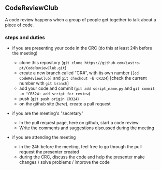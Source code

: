 ## CodeReviewClub

A code review happens when a group of people get together to talk about a piece of code.


### steps and duties

- if you are presenting your code in the CRC (do this at least 24h before the meeting)
  - clone this repository (`git clone https://github.com/iastro-pt/CodeReviewClub.git`)
  - create a new branch called "CR#", with its own number (`[cd CodeReviewClub]` and `git checkout -b CR324`)
    [check the current number with `git branch`]
  - add your code and commit (`git add script_name.py` and `git commit -m "CR324: add script for review`)
  - push (`git push origin CR324`)
  - on the github site (_here_), create a pull request
  
- if you are the meeting's "secretary"
  - In the pull request page, here on github, start a code review
  - Write the comments and suggestions discussed during the meeting
  
- if you are attending the meeting
  - in the 24h before the meeting, feel free to go through the pull request the presenter created
  - during the CRC, discuss the code and help the presenter make changes / solve problems / improve the code
